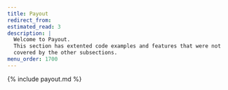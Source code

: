 ```yaml
---
title: Payout
redirect_from:
estimated_read: 3
description: |
  Welcome to Payout.
  This section has extented code examples and features that were not
  covered by the other subsections.
menu_order: 1700
---
```


{% include payout.md %}